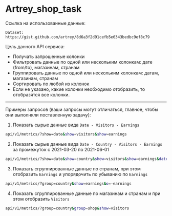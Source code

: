 # Artrey_shop_task
Ссылка на использованные данные:
```
Dataset: https://gist.github.com/artrey/8d6a3f2d91cefb5e6343bedbc9ef8c79
```

Цель данного API сервиса:
- Получать запрошенные колонки
- Фильтровать данные по одной или нескольким колонкам: дате (from/to), магазинам, странам
- Группировать данные по одной или нескольким колонкам: датам, магазинам, странам
- Сортировать по любой из колонок
- Если не указано, какие колонки необходимо отобразить, то отобразятся все колонки.

---

Примеры запросов (ваши запросы могут отличаться, главное, чтобы они выполняли поставленную задачу):

1. Показать сырые данные вида `Date - Visitors - Earnings`
```bash
api/v1/metrics/?show=date&show=visitors&show=earnings
```
2. Показать сырые данные вида `Date - Country - Visitors - Earnings` за промежуток с 2021-03-20 по 2021-06-01
```bash
api/v1/metrics/?show=date&show=country&show=visitors&show=earnings&date_from=2021-03-20&date_to=2021-06-01
```
3. Показать сгруппированные данные по странам, при этом отобразить `Earnings` и упорядочить по убыванию по `Earnings`
```bash
api/v1/metrics/?group=country&show=earnings&o=-earnings
```
4. Показать сгруппированные данные по магазинам и странам и при этом отобразить `Visitors`
```bash
api/v1/metrics/?group=country&group=shop&show=visitors
```
